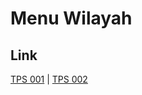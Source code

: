 # Menu Wilayah

## Link

[TPS 001](https://github.com/gigit-pemilu/pemilu-2024-95-papua-pegunungan/tree/main/pilpres/hitung-suara/sub/95-papua-pegunungan/sub/03-yahukimo/sub/42-seradala/sub/2001-seradala/sub/001-tps)
 | 
[TPS 002](https://github.com/gigit-pemilu/pemilu-2024-95-papua-pegunungan/tree/main/pilpres/hitung-suara/sub/95-papua-pegunungan/sub/03-yahukimo/sub/42-seradala/sub/2001-seradala/sub/002-tps)

